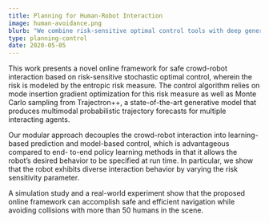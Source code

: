```yaml
---
title: Planning for Human-Robot Interaction
image: human-avoidance.png
blurb: "We combine risk-sensitive optimal control tools with deep generative modeling to enable robotic crowd navigation, and observe diverse interaction behavior by varying the robot's risk sensitivity."
type: planning-control
date: 2020-05-05
---
```


This work presents a novel online framework for safe crowd-robot interaction based on risk-sensitive stochastic optimal control, wherein the risk is modeled by the entropic risk measure. The control algorithm relies on mode insertion gradient optimization for this risk measure as well as Monte Carlo sampling from Trajectron++, a state-of-the-art generative model that produces multimodal probabilistic trajectory forecasts for multiple interacting agents.

Our modular approach decouples the crowd-robot interaction into learning-based prediction and model-based control, which is advantageous compared to end- to-end policy learning methods in that it allows the robot’s desired behavior to be specified at run time. In particular, we show that the robot exhibits diverse interaction behavior by varying the risk sensitivity parameter.

A simulation study and a real-world experiment show that the proposed online framework can accomplish safe and efficient navigation while avoiding collisions with more than 50 humans in the scene.
